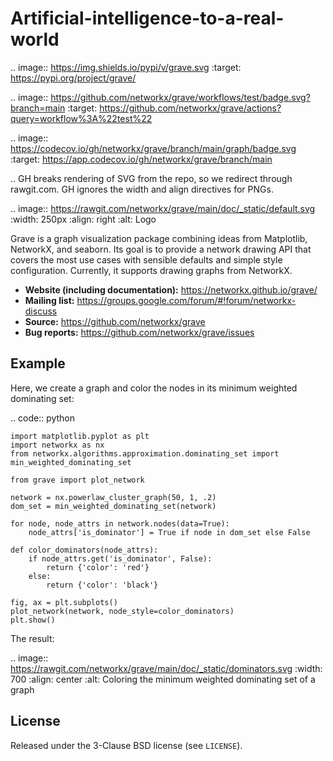 # Artificial-intelligence-to-a-real-world

.. image:: https://img.shields.io/pypi/v/grave.svg
      :target: https://pypi.org/project/grave/

.. image:: https://github.com/networkx/grave/workflows/test/badge.svg?branch=main
     :target: https://github.com/networkx/grave/actions?query=workflow%3A%22test%22

.. image:: https://codecov.io/gh/networkx/grave/branch/main/graph/badge.svg
      :target: https://app.codecov.io/gh/networkx/grave/branch/main

.. GH breaks rendering of SVG from the repo, so we redirect through rawgit.com.
   GH ignores the width and align directives for PNGs.

.. image:: https://rawgit.com/networkx/grave/main/doc/_static/default.svg
   :width: 250px
   :align: right
   :alt: Logo

Grave is a graph visualization package combining ideas from Matplotlib,
NetworkX, and seaborn. Its goal is to provide a network drawing API that
covers the most use cases with sensible defaults and simple style
configuration. Currently, it supports drawing graphs from NetworkX.

- **Website (including documentation):** https://networkx.github.io/grave/
- **Mailing list:** https://groups.google.com/forum/#!forum/networkx-discuss
- **Source:** https://github.com/networkx/grave
- **Bug reports:** https://github.com/networkx/grave/issues

Example
-------

Here, we create a graph and color the nodes in its minimum weighted
dominating set:

.. code:: python

    import matplotlib.pyplot as plt
    import networkx as nx
    from networkx.algorithms.approximation.dominating_set import min_weighted_dominating_set

    from grave import plot_network

    network = nx.powerlaw_cluster_graph(50, 1, .2)
    dom_set = min_weighted_dominating_set(network)

    for node, node_attrs in network.nodes(data=True):
        node_attrs['is_dominator'] = True if node in dom_set else False

    def color_dominators(node_attrs):
        if node_attrs.get('is_dominator', False):
            return {'color': 'red'}
        else:
            return {'color': 'black'}

    fig, ax = plt.subplots()
    plot_network(network, node_style=color_dominators)
    plt.show()

The result:

.. image:: https://rawgit.com/networkx/grave/main/doc/_static/dominators.svg
    :width: 700
    :align: center
    :alt: Coloring the minimum weighted dominating set of a graph

License
-------

Released under the 3-Clause BSD license (see `LICENSE`).
